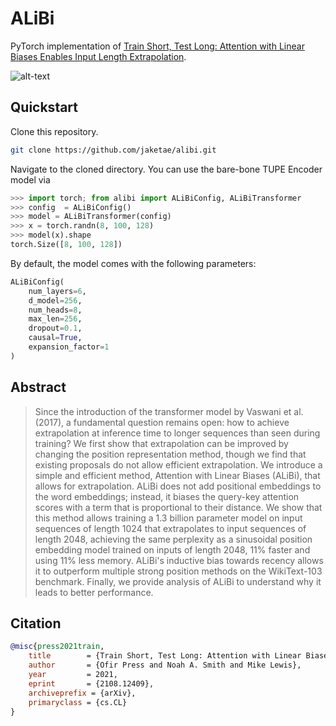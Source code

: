# ALiBi

PyTorch implementation of [Train Short, Test Long: Attention with Linear Biases Enables Input Length Extrapolation](https://arxiv.org/abs/2108.12409).

![alt-text](https://production-media.paperswithcode.com/methods/Screen_Shot_2021-08-31_at_9.34.28_AM.png)

## Quickstart

Clone this repository.

```sh
git clone https://github.com/jaketae/alibi.git
```

Navigate to the cloned directory. You can use the bare-bone TUPE Encoder model via

```python
>>> import torch; from alibi import ALiBiConfig, ALiBiTransformer
>>> config  = ALiBiConfig()
>>> model = ALiBiTransformer(config)
>>> x = torch.randn(8, 100, 128)
>>> model(x).shape
torch.Size([8, 100, 128])
```

By default, the model comes with the following parameters:

```python
ALiBiConfig(
    num_layers=6, 
    d_model=256, 
    num_heads=8, 
    max_len=256, 
    dropout=0.1, 
    causal=True, 
    expansion_factor=1
)
```

## Abstract

> Since the introduction of the transformer model by Vaswani et al. (2017), a fundamental question remains open: how to achieve extrapolation at inference time to longer sequences than seen during training? We first show that extrapolation can be improved by changing the position representation method, though we find that existing proposals do not allow efficient extrapolation. We introduce a simple and efficient method, Attention with Linear Biases (ALiBi), that allows for extrapolation. ALiBi does not add positional embeddings to the word embeddings; instead, it biases the query-key attention scores with a term that is proportional to their distance. We show that this method allows training a 1.3 billion parameter model on input sequences of length 1024 that extrapolates to input sequences of length 2048, achieving the same perplexity as a sinusoidal position embedding model trained on inputs of length 2048, 11% faster and using 11% less memory. ALiBi's inductive bias towards recency allows it to outperform multiple strong position methods on the WikiText-103 benchmark. Finally, we provide analysis of ALiBi to understand why it leads to better performance.

## Citation

```bibtex
@misc{press2021train,
	title        = {Train Short, Test Long: Attention with Linear Biases Enables Input Length Extrapolation},
	author       = {Ofir Press and Noah A. Smith and Mike Lewis},
	year         = 2021,
	eprint       = {2108.12409},
	archiveprefix = {arXiv},
	primaryclass = {cs.CL}
}
```

